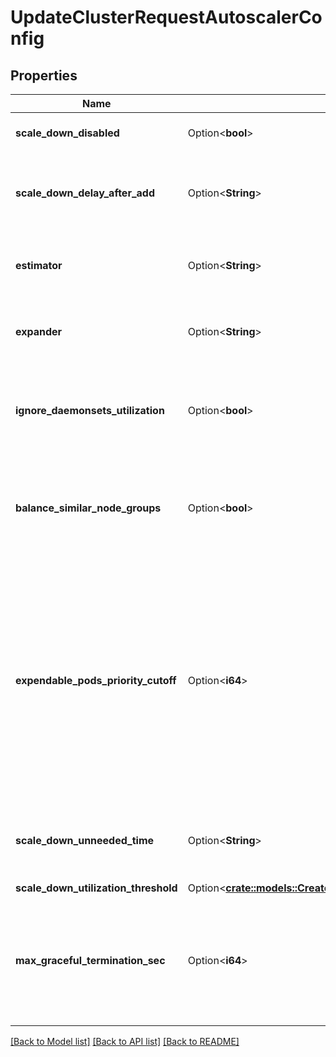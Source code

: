 # UpdateClusterRequestAutoscalerConfig

## Properties

Name | Type | Description | Notes
------------ | ------------- | ------------- | -------------
**scale_down_disabled** | Option<**bool**> | Disable the cluster autoscaler | [optional]
**scale_down_delay_after_add** | Option<**String**> | How long after scale up that scale down evaluation resumes | [optional]
**estimator** | Option<**String**> | Type of resource estimator to be used in scale up | [optional][default to Estimator_UnknownEstimator]
**expander** | Option<**String**> | Type of node group expander to be used in scale up | [optional][default to Expander_UnknownExpander]
**ignore_daemonsets_utilization** | Option<**bool**> | Ignore DaemonSet pods when calculating resource utilization for scaling down | [optional]
**balance_similar_node_groups** | Option<**bool**> | Detect similar node groups and balance the number of nodes between them | [optional]
**expendable_pods_priority_cutoff** | Option<**i64**> | Pods with priority below cutoff will be expendable. They can be killed without any consideration during scale down and they don't cause scale up. Pods with null priority (PodPriority disabled) are non expendable. | [optional]
**scale_down_unneeded_time** | Option<**String**> | How long a node should be unneeded before it is eligible for scale down | [optional]
**scale_down_utilization_threshold** | Option<[**crate::models::CreateClusterRequestAutoscalerConfigScaleDownUtilizationThreshold**](CreateCluster_request_autoscaler_config_scale_down_utilization_threshold.md)> |  | [optional]
**max_graceful_termination_sec** | Option<**i64**> | Maximum number of seconds the cluster autoscaler waits for pod termination when trying to scale down a node | [optional]

[[Back to Model list]](../README.md#documentation-for-models) [[Back to API list]](../README.md#documentation-for-api-endpoints) [[Back to README]](../README.md)


